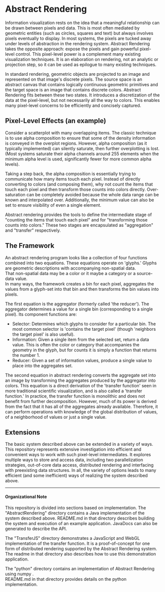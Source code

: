 Abstract Rendering
======

Information visualization rests on the idea that a meaningful relationship
can be drawn between pixels and data.  This is most often mediated by
geometric entities (such as circles, squares and text) but always involves
pixels eventually to display.  In most systems, the pixels are tucked away
under levels of abstraction in the rendering system.  Abstract Rendering
takes the opposite approach: expose the pixels and gain powerful pixel-level
control.  This pixel-level power is a complement many existing visualization
techniques.  It is an elaboration on rendering, not an analytic or projection step,
so it can be used as epilogue to many existing techniques.


In standard rendering, geometric objects are projected to an image and 
represented on that image's discrete pixels.  The source space is an
abstract canvas that contains logically continuous geometric primitives 
and the target space is an image that contains discrete colors.
Abstract Rendering fits between these two states.  It introduces
a discretization of the data at the pixel-level, but not necessarily all
the way to colors.  This enables many pixel-level concerns to be efficiently 
and concisely captured.

Pixel-Level Effects (an example)
-----------

Consider a scatterplot with many overlapping items.
The classic technique is to use alpha composition to ensure that some
of the density information is conveyed in the overplot regions.
However, alpha composition (as it typically implemented) can silently saturate,
then further overplotting is lost.  (Most systems saturate their alpha channels
around 255 elements when the minimum alpha level is used, significantly fewer
for more common alpha levels).

Taking a step back, the alpha composition is essentially trying to communicate
how many items touch each pixel.  Instead of directly converting to colors
(and composing them), why not count the items that touch each pixel and then transform those counts into
colors directly.  Over-saturation can be completely avoided because the whole
data range can be known and interpolated over.  Additionally, the minimum
value can also be set to ensure visibility of even a single element.

Abstract rendering provides the tools to define the intermediate stage
of "counting the items that touch each pixel" and for "transforming those counts into colors."
These two stages are encapsulated as "aggregation" and "transfer" respectively.


The Framework
---------

An abstract rendering program looks like a collection of four functions combined into two equations.
These equations operate on 'glyphs.'
Glyphs are geometric descriptions with accompanying non-spatial data.  
That non-spatial data may be a color or it maybe a category or a source-data value.  
In many ways, the framework creates a bin for each pixel, aggregates the values from a
 glyph-set into that bin and then transforms the bin values into pixels.

The first equation is the aggregator (formerly called 'the reducer').
The aggregator determines a value for a single bin (corresponding to a single pixel).
Its component functions are:
* Selector: Determines which glyphs to consider for a particular bin.  The most common
  selector is 'contains the target pixel' (though 'neighbors the target pixel' is also useful).
* Information: Given a single item from the selected set, return a data value.
  This is often the color or category that accompanies the geometry in the glyph, 
  but for counts it is simply a function that returns the number 1.
* Reducer: Given a set of information values, produce a single value to place into the aggregates set.


The second equation in abstract rendering converts the aggregate set into
an image by transforming the aggregates produced by the aggregator into colors.
This equation is a direct derivation of the 'transfer function' seen in 
more traditional scientific visualization, and is also called a 'transfer function.'
In practice, the transfer function is monolithic and does not benefit from further decomposition.
However, much of its power is derived from the fact that it has all of the 
aggregates already available.  Therefore, it can perform operations
with knowledge of the global distribution of values, of a neighborhood of values
or just a single value.


Extensions
--------

The basic system described above can be extended in a variety of ways.
This repository represents extensive investigation into efficient and
convenient ways to work with such pixel-level intermediates.
It explores multiple ways to store and access data, including
two parallelization strategies, out-of-core data access, distributed rendering
and interfacing with preexisting data structures.  In all, the variety of options
leads to many efficient (and some inefficient) ways of realizing the
system described above.


----------
#### Organizational Note

This repository is divided into sections based on implementation.  The "AbstractRendering" directory
contains a Java implementation of the system described above.  README.md in that directory
describes building the system and execution of an example application.  JavaDocs
can also be generated to describe the API.

The "TransferJS" directory demonstrates a JavaScript and WebGL implementation of 
the transfer function.  It is a proof-of-concept for one form of distributed
rendering supported by the Abstract Rendering system.  The readme in that directory
also describes how to use this demonstration application.

The "python" directory contains an implementation of Abstract Rendering using numpy .  
README.md in that directory provides details on the python implementation.
